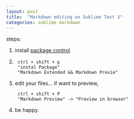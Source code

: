 ```yaml
---
layout: post
title:  "Markdown editing on Sublime Text 3"
categories: sublime markdown
---
```



steps:

1. install [package control](https://packagecontrol.io/installation)
2. 
        ctrl + shift + p
        "instal Package"
        "Markdown Extended && Markdown Previe"

3. edit your files... if want to preview,


        ctrl + shift + P
        "Markdown Preview" -> "Preview in browser"

4. be happy.
